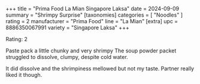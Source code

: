 +++
title = "Prima Food La Mian Singapore Laksa"
date = 2024-09-09
summary = "Shrimpy Surprise"
[taxonomies]
categories = [ "Noodles" ]
rating = 2
manufacturer = "Prima Food"
line = "La Mian"
[extra]
upc = 8886350067991
variety = "Singapore Laksa"
+++

Rating: 2

Paste pack a little chunky and very shrimpy
The soup powder packet struggled to dissolve, clumpy, despite cold water.

It did dissolve and the shrimpiness mellowed but not my taste.
Partner really liked it though.
